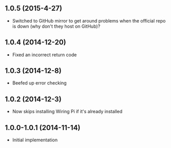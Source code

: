 ## 1.0.5 (2015-4-27)

- Switched to GitHub mirror to get around problems when the official repo is down (why don't they host on GitHub)?

## 1.0.4 (2014-12-20)

- Fixed an incorrect return code

## 1.0.3 (2014-12-8)

- Beefed up error checking

## 1.0.2 (2014-12-3)

- Now skips installing Wiring Pi if it's already installed

## 1.0.0-1.0.1 (2014-11-14)

- Initial implementation
